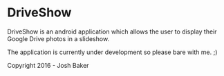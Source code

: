 # DriveShow
DriveShow is an android application which allows the user to display their Google Drive photos in a slideshow.

The application is currently under development so please bare with me. ;)

Copyright 2016 - Josh Baker